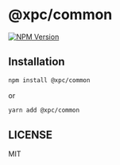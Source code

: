 # @xpc/common

  [![NPM Version][npm-image]][npm-url]

## Installation

```bash
npm install @xpc/common
```
or
```bash
yarn add @xpc/common
```

## LICENSE

MIT

[npm-image]: https://img.shields.io/npm/v/@xpc/common.svg?style=flat-square
[npm-url]: https://npmjs.org/package/@xpc/common
